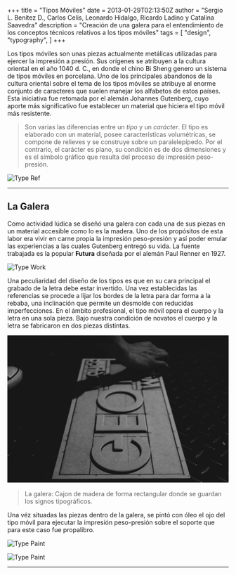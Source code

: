 +++
title = "Tipos Móviles"
date = 2013-01-29T02:13:50Z
author = "Sergio L. Benítez D., Carlos Celis, Leonardo Hidalgo, Ricardo Ladino y Catalina Saavedra"
description = "Creación de una galera para el entendimiento de los conceptos técnicos relativos a los tipos móviles"
tags = [
    "design",
    "typography",
]
+++

Los tipos móviles son unas piezas actualmente metálicas utilizadas para ejercer la impresión a presión. Sus orígenes se atribuyen a la cultura oriental en el año 1040 d. C., en donde el chino Bi Sheng genero un sistema de tipos móviles en porcelana. Uno de los principales abandonos de la cultura oriental sobre el tema de los tipos móviles se atribuye al enorme conjunto de caracteres que suelen manejar los alfabetos de estos países. Esta iniciativa fue retomada por el alemán Johannes Gutenberg, cuyo aporte más significativo fue establecer un material que hiciera el tipo móvil más resistente.

> Son varias las diferencias entre un _tipo_ y un _carácter_. El tipo es elaborado con un material, posee características volumétricas, se compone de relieves y se construye sobre un paralelepípedo. Por el contrario, el carácter es plano, su condición es de dos dimensiones y es el símbolo gráfico que resulta del proceso de impresión peso-presión.

![Type Ref](../../images/tipos_moviles/01-types.jpg)

* * *

## La Galera

Como actividad lúdica se diseñó una galera con cada una de sus piezas en un material accesible como lo es la madera. Uno de los propósitos de esta labor era vivir en carne propia la impresión peso-presión y así poder emular las experiencias a las cuales Gutenberg entregó su vida. La fuente trabajada es la popular  __Futura__ diseñada por el alemán Paul Renner en 1927.

![Type Work](../../images/tipos_moviles/02-types.jpg)

Una peculiaridad del diseño de los tipos es que en su cara principal el grabado de la letra debe estar invertido. Una vez establecidas las referencias se procede a lijar los bordes de la letra para dar forma a la rebaba, una inclinación que permite un desmolde con reducidas imperfecciones. En el ámbito profesional, el tipo móvil opera el cuerpo y la letra en una sola pieza. Bajo nuestra condición de novatos el cuerpo y la letra se fabricaron en dos piezas distintas.

![Type Galley](../images/jpg/types_03.jpg)

> La galera: Cajon de madera de forma rectangular donde se guardan los signos tipográficos.

Una véz situadas las piezas dentro de la galera, se pintó con óleo el ojo del tipo móvil para ejecutar la impresión peso-presión sobre el soporte que para este caso fue propalibro.

![Type Paint](../../images/tipos_moviles/03-types.jpg)

![Type Paint](../../images/tipos_moviles/04-types.jpg)

* * *
